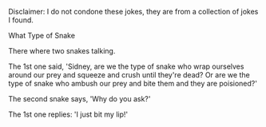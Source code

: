 Disclaimer: I do not condone these jokes, they are from a collection of jokes I found.

What Type of Snake

There where two snakes talking. 

The 1st one said, 'Sidney, are we the type of snake who wrap ourselves around our prey and squeeze and crush until they're dead? Or are we the type of snake who ambush our prey and bite them and they are poisioned?' 

The second snake says, 'Why do you ask?' 

The 1st one replies: 'I just bit my lip!'

